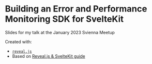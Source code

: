 # Building an Error and Performance Monitoring SDK for SvelteKit

Slides for my talk at the January 2023 Svienna Meetup

Created with:
- [`reveal.js`](https://revealjs.com/)
- Based on [Reveal.js & SvelteKit guide](https://joyofcode.xyz/beautiful-presentations-with-svelte)